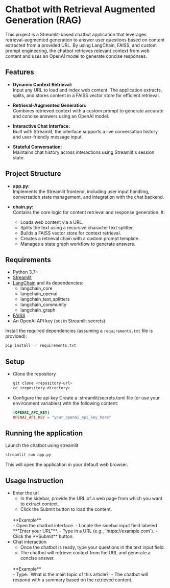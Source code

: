 # Chatbot with Retrieval Augmented Generation (RAG)

This project is a Streamlit-based chatbot application that leverages retrieval-augmented generation to answer user questions based on content extracted from a provided URL. By using LangChain, FAISS, and custom prompt engineering, the chatbot retrieves relevant context from web content and uses an OpenAI model to generate concise responses.

## Features

- **Dynamic Context Retrieval:**  
  Input any URL to load and index web content. The application extracts, splits, and stores content in a FAISS vector store for efficient retrieval.

- **Retrieval-Augmented Generation:**  
  Combines retrieved context with a custom prompt to generate accurate and concise answers using an OpenAI model.

- **Interactive Chat Interface:**  
  Built with Streamlit, the interface supports a live conversation history and user-friendly message input.

- **Stateful Conversation:**  
  Maintains chat history across interactions using Streamlit's session state.

## Project Structure

- **app.py:**  
  Implements the Streamlit frontend, including user input handling, conversation state management, and integration with the chat backend.

- **chain.py:**  
  Contains the core logic for content retrieval and response generation. It:
  - Loads web content via a URL.
  - Splits the text using a recursive character text splitter.
  - Builds a FAISS vector store for context retrieval.
  - Creates a retrieval chain with a custom prompt template.
  - Manages a state graph workflow to generate answers.

## Requirements

- Python 3.7+
- [Streamlit](https://streamlit.io/)
- [LangChain](https://github.com/hwchase17/langchain) and its dependencies:
  - langchain_core
  - langchain_openai
  - langchain_text_splitters
  - langchain_community
  - langchain_graph
- [FAISS](https://github.com/facebookresearch/faiss)
- An OpenAI API key (set in Streamlit secrets)

Install the required dependencies (assuming a `requirements.txt` file is provided):

```bash
pip install -r requirements.txt
```

## Setup

- Clone the repository
  
  ```bash
  git clone <repository-url>
  cd <repository-directory>
  ```
- Configure the api key
  Create a .streamlit/secrets.toml file (or use your environment variables) with the following content:
  
  ```toml
  [OPENAI_API_KEY]
  OPENAI_API_KEY = "your_openai_api_key_here"
  ```

## Running the application

Launch the chatbot using streamlit

```bash
streamlit run app.py
```

This will open the application in your default web browser.

## Usage Instruction

- Enter the url
    - In the sidebar, provide the URL of a web page from which you want to extract context.
    - Click the Submit button to load the content.
    <br>
    **Example**
    <br>
    - Open the chatbot interface.
    - Locate the sidebar input field labeled **"Enter your URL"**.
    - Type in a URL (e.g., `https://example.com`).
    - Click the **Submit** button.
- Chat interaction
    - Once the chatbot is ready, type your questions in the text input field.
    - The chatbot will retrieve context from the URL and generate a concise answer.
    <br>
    **Example**
    <br>
    - Type: `What is the main topic of this article?`
    - The chatbot will respond with a summary based on the retrieved content.
